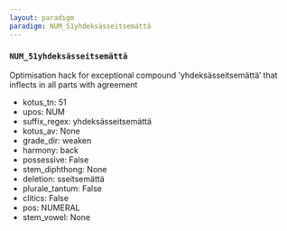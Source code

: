 ```yaml
---
layout: paradigm
paradigm: NUM_51yhdeksässeitsemättä
---
```

### ` NUM_51yhdeksässeitsemättä `

Optimisation hack for exceptional compound ’yhdeksässeitsemättä’ that inflects in all parts with agreement
* kotus_tn: 51
* upos: NUM
* suffix_regex: yhdeksässeitsemättä
* kotus_av: None
* grade_dir: weaken
* harmony: back
* possessive: False
* stem_diphthong: None
* deletion: sseitsemättä
* plurale_tantum: False
* clitics: False
* pos: NUMERAL
* stem_vowel: None
